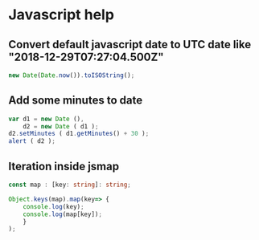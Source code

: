 # Javascript help

## Convert default javascript date to UTC date like "2018-12-29T07:27:04.500Z"
```javascript
new Date(Date.now()).toISOString();
```


## Add some minutes to date 
```javascript
var d1 = new Date (),
    d2 = new Date ( d1 );
d2.setMinutes ( d1.getMinutes() + 30 );
alert ( d2 );
```

## Iteration inside jsmap

```typescript
const map : [key: string]: string;

Object.keys(map).map(key=> { 
    console.log(key); 
    console.log(map[key]);
    }
);

```
